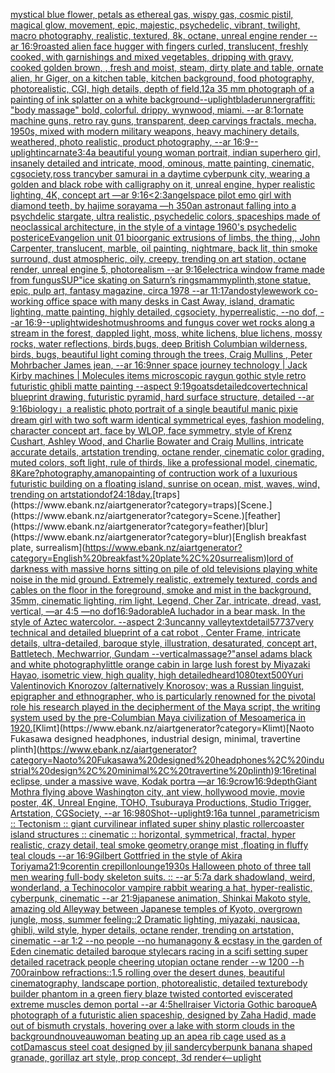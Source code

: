 [mystical blue flower, petals as ethereal gas, wispy gas, cosmic pistil, magical glow, movement, epic, majestic, psychedelic, vibrant, twilight, macro photography, realistic, textured, 8k, octane, unreal engine render --ar 16:9](https://www.ebank.nz/aiartgenerator?category=mystical%20blue%20flower%2C%20petals%20as%20ethereal%20gas%2C%20wispy%20gas%2C%20cosmic%20pistil%2C%20magical%20glow%2C%20movement%2C%20epic%2C%20majestic%2C%20psychedelic%2C%20vibrant%2C%20twilight%2C%20macro%20photography%2C%20realistic%2C%20textured%2C%208k%2C%20octane%2C%20unreal%20engine%20render%20--ar%2016%3A9)[roasted   alien face hugger with fingers curled, translucent, freshly cooked, with garnishings and mixed vegetables, dripping with gravy, cooked golden brown, , fresh and moist, steam, dirty plate and table, ornate alien, hr Giger, on a kitchen table, kitchen background, food photography,  photorealistic, CGI, high details, depth of field,](https://www.ebank.nz/aiartgenerator?category=roasted%20%20%20alien%20face%20hugger%20with%20fingers%20curled%2C%20translucent%2C%20freshly%20cooked%2C%20with%20garnishings%20and%20mixed%20vegetables%2C%20dripping%20with%20gravy%2C%20cooked%20golden%20brown%2C%20%2C%20fresh%20and%20moist%2C%20steam%2C%20dirty%20plate%20and%20table%2C%20ornate%20alien%2C%20hr%20Giger%2C%20on%20a%20kitchen%20table%2C%20kitchen%20background%2C%20food%20photography%2C%20%20photorealistic%2C%20CGI%2C%20high%20details%2C%20depth%20of%20field%2C)[12](https://www.ebank.nz/aiartgenerator?category=12)[a 35 mm photograph of a painting of ink splatter on a white background](https://www.ebank.nz/aiartgenerator?category=a%2035%20mm%20photograph%20of%20a%20painting%20of%20ink%20splatter%20on%20a%20white%20background)[--uplight](https://www.ebank.nz/aiartgenerator?category=--uplight)[bladerunner](https://www.ebank.nz/aiartgenerator?category=bladerunner)[graffiti: "body massage" bold, colorful. drippy. wynwood, miami. --ar 8:1](https://www.ebank.nz/aiartgenerator?category=graffiti%3A%20%22body%20massage%22%20bold%2C%20colorful.%20drippy.%20wynwood%2C%20miami.%20--ar%208%3A1)[ornate  machine guns, retro ray guns, transparent, deep carvings fractals, mecha, 1950s, mixed with modern military weapons, heavy machinery details, weathered,  photo realistic, product photography, --ar 16:9](https://www.ebank.nz/aiartgenerator?category=ornate%20%20machine%20guns%2C%20retro%20ray%20guns%2C%20transparent%2C%20deep%20carvings%20fractals%2C%20mecha%2C%201950s%2C%20mixed%20with%20modern%20military%20weapons%2C%20heavy%20machinery%20details%2C%20weathered%2C%20%20photo%20realistic%2C%20product%20photography%2C%20--ar%2016%3A9)[--uplight](https://www.ebank.nz/aiartgenerator?category=--uplight)[incarnate](https://www.ebank.nz/aiartgenerator?category=incarnate)[3:4](https://www.ebank.nz/aiartgenerator?category=3%3A4)[a beautiful young woman portrait, indian superhero girl, insanely detailed and intricate, mood, ominous, matte painting, cinematic, cgsociety,ross tran](https://www.ebank.nz/aiartgenerator?category=a%20beautiful%20young%20woman%20portrait%2C%20indian%20superhero%20girl%2C%20insanely%20detailed%20and%20intricate%2C%20mood%2C%20ominous%2C%20matte%20painting%2C%20cinematic%2C%20cgsociety%2Cross%20tran)[cyber samurai in a daytime cyberpunk city, wearing a golden and black robe with calligraphy on it, unreal engine, hyper realistic lighting, 4K, concept art —ar 9:16](https://www.ebank.nz/aiartgenerator?category=cyber%20samurai%20in%20a%20daytime%20cyberpunk%20city%2C%20wearing%20a%20golden%20and%20black%20robe%20with%20calligraphy%20on%20it%2C%20unreal%20engine%2C%20hyper%20realistic%20lighting%2C%204K%2C%20concept%20art%20%E2%80%94ar%209%3A16)[<2:3](https://www.ebank.nz/aiartgenerator?category=%3C2%3A3)[angel](https://www.ebank.nz/aiartgenerator?category=angel)[space pilot emo girl with diamond teeth, by hajime sorayama —h 350](https://www.ebank.nz/aiartgenerator?category=space%20pilot%20emo%20girl%20with%20diamond%20teeth%2C%20by%20hajime%20sorayama%20%E2%80%94h%20350)[an astronaut falling into a psychdelic stargate, ultra realistic, psychedelic colors, spaceships made of neoclassical architecture, in the style of a vintage 1960's psychedelic poster](https://www.ebank.nz/aiartgenerator?category=an%20astronaut%20falling%20into%20a%20psychdelic%20stargate%2C%20ultra%20realistic%2C%20psychedelic%20colors%2C%20spaceships%20made%20of%20neoclassical%20architecture%2C%20in%20the%20style%20of%20a%20vintage%201960%27s%20psychedelic%20poster)[ice](https://www.ebank.nz/aiartgenerator?category=ice)[Evangelion unit 01  bioorganic extrusions of limbs, the thing,, John Carpenter, translucent, marble, oil painting, nightmare, back lit, thin smoke surround, dust atmospheric, oily, creepy, trending on art station, octane render, unreal engine 5, photorealism --ar 9:16](https://www.ebank.nz/aiartgenerator?category=Evangelion%20unit%2001%20%20bioorganic%20extrusions%20of%20limbs%2C%20the%20thing%2C%2C%20John%20Carpenter%2C%20translucent%2C%20marble%2C%20oil%20painting%2C%20nightmare%2C%20back%20lit%2C%20thin%20smoke%20surround%2C%20dust%20atmospheric%2C%20oily%2C%20creepy%2C%20trending%20on%20art%20station%2C%20octane%20render%2C%20unreal%20engine%205%2C%20photorealism%20--ar%209%3A16)[electric](https://www.ebank.nz/aiartgenerator?category=electric)[a window frame made from fungus](https://www.ebank.nz/aiartgenerator?category=a%20window%20frame%20made%20from%20fungus)[SUP"](https://www.ebank.nz/aiartgenerator?category=SUP%22)[ice skating on Saturn’s rings](https://www.ebank.nz/aiartgenerator?category=ice%20skating%20on%20Saturn%E2%80%99s%20rings)[mammy](https://www.ebank.nz/aiartgenerator?category=mammy)[plinth,](https://www.ebank.nz/aiartgenerator?category=plinth%2C)[stone statue, epic, pulp art, fantasy magazine, circa 1978 --ar 11:17](https://www.ebank.nz/aiartgenerator?category=stone%20statue%2C%20epic%2C%20pulp%20art%2C%20fantasy%20magazine%2C%20circa%201978%20--ar%2011%3A17)[ando](https://www.ebank.nz/aiartgenerator?category=ando)[style](https://www.ebank.nz/aiartgenerator?category=style)[wework co-working office space with many desks in Cast Away, island, dramatic lighting, matte painting, highly detailed, cgsociety, hyperrealistic, --no dof, --ar 16:9](https://www.ebank.nz/aiartgenerator?category=wework%20co-working%20office%20space%20with%20many%20desks%20in%20Cast%20Away%2C%20island%2C%20dramatic%20lighting%2C%20matte%20painting%2C%20highly%20detailed%2C%20cgsociety%2C%20hyperrealistic%2C%20--no%20dof%2C%20--ar%2016%3A9)[--uplight](https://www.ebank.nz/aiartgenerator?category=--uplight)[wideshot](https://www.ebank.nz/aiartgenerator?category=wideshot)[mushrooms and fungus cover wet rocks along a  stream in  the forest,  dappled light, moss, white lichens, blue lichens, mossy rocks, water reflections,  birds,bugs, deep British Columbian wilderness, birds, bugs, beautiful light coming through the trees, Craig Mullins , Peter Mohrbacher James jean, --ar 16:9](https://www.ebank.nz/aiartgenerator?category=mushrooms%20and%20fungus%20cover%20wet%20rocks%20along%20a%20%20stream%20in%20%20the%20forest%2C%20%20dappled%20light%2C%20moss%2C%20white%20lichens%2C%20blue%20lichens%2C%20mossy%20rocks%2C%20water%20reflections%2C%20%20birds%2Cbugs%2C%20deep%20British%20Columbian%20wilderness%2C%20birds%2C%20bugs%2C%20beautiful%20light%20coming%20through%20the%20trees%2C%20Craig%20Mullins%20%2C%20Peter%20Mohrbacher%20James%20jean%2C%20--ar%2016%3A9)[nner space journey  technology | Jack Kirby machines | Molecules items microscopic raygun gothic style retro futuristic  ghibli matte painting --aspect 9:19](https://www.ebank.nz/aiartgenerator?category=nner%20space%20journey%20%20technology%20%7C%20Jack%20Kirby%20machines%20%7C%20Molecules%20items%20microscopic%20raygun%20gothic%20style%20retro%20futuristic%20%20ghibli%20matte%20painting%20--aspect%209%3A19)[goats](https://www.ebank.nz/aiartgenerator?category=goats)[detailed](https://www.ebank.nz/aiartgenerator?category=detailed)[cover](https://www.ebank.nz/aiartgenerator?category=cover)[technical blueprint drawing, futuristic pyramid, hard surface structure, detailed --ar 9:16](https://www.ebank.nz/aiartgenerator?category=technical%20blueprint%20drawing%2C%20futuristic%20pyramid%2C%20hard%20surface%20structure%2C%20detailed%20--ar%209%3A16)[biology」](https://www.ebank.nz/aiartgenerator?category=biology%E3%80%8D)[a realistic photo portrait of a single beautiful manic pixie dream girl with two soft warm identical symmetrical eyes, fashion modeling, character concept art, face by WLOP, face symmetry, style of Krenz Cushart, Ashley Wood, and Charlie Bowater and Craig Mullins, intricate accurate details, artstation trending, octane render, cinematic color grading, muted colors, soft light, rule of thirds, like a professional model, cinematic, 8K](https://www.ebank.nz/aiartgenerator?category=a%20realistic%20photo%20portrait%20of%20a%20single%20beautiful%20manic%20pixie%20dream%20girl%20with%20two%20soft%20warm%20identical%20symmetrical%20eyes%2C%20fashion%20modeling%2C%20character%20concept%20art%2C%20face%20by%20WLOP%2C%20face%20symmetry%2C%20style%20of%20Krenz%20Cushart%2C%20Ashley%20Wood%2C%20and%20Charlie%20Bowater%20and%20Craig%20Mullins%2C%20intricate%20accurate%20details%2C%20artstation%20trending%2C%20octane%20render%2C%20cinematic%20color%20grading%2C%20muted%20colors%2C%20soft%20light%2C%20rule%20of%20thirds%2C%20like%20a%20professional%20model%2C%20cinematic%2C%208K)[are?](https://www.ebank.nz/aiartgenerator?category=are%3F)[photography,](https://www.ebank.nz/aiartgenerator?category=photography%2C)[amano](https://www.ebank.nz/aiartgenerator?category=amano)[painting of contruction work of a luxurious futuristic building on a floating island, sunrise on ocean, mist, waves, wind, trending on artstation](https://www.ebank.nz/aiartgenerator?category=painting%20of%20contruction%20work%20of%20a%20luxurious%20futuristic%20building%20on%20a%20floating%20island%2C%20sunrise%20on%20ocean%2C%20mist%2C%20waves%2C%20wind%2C%20trending%20on%20artstation)[dof](https://www.ebank.nz/aiartgenerator?category=dof)[24:18](https://www.ebank.nz/aiartgenerator?category=24%3A18)[day.](https://www.ebank.nz/aiartgenerator?category=day.)[traps](https://www.ebank.nz/aiartgenerator?category=traps)[Scene.](https://www.ebank.nz/aiartgenerator?category=Scene.)[feather](https://www.ebank.nz/aiartgenerator?category=feather)[blur](https://www.ebank.nz/aiartgenerator?category=blur)[English breakfast plate, surrealism](https://www.ebank.nz/aiartgenerator?category=English%20breakfast%20plate%2C%20surrealism)[lord of darkness with massive horns sitting on pile of old televisions playing white noise in the mid ground. Extremely realistic, extremely textured, cords and cables on the floor in the foreground, smoke and mist in the background, 35mm, cinematic lighting, rim light, Legend, Cher Zar, intricate, dread, vast, vertical, —ar 4:5 —no dof](https://www.ebank.nz/aiartgenerator?category=lord%20of%20darkness%20with%20massive%20horns%20sitting%20on%20pile%20of%20old%20televisions%20playing%20white%20noise%20in%20the%20mid%20ground.%20Extremely%20realistic%2C%20extremely%20textured%2C%20cords%20and%20cables%20on%20the%20floor%20in%20the%20foreground%2C%20smoke%20and%20mist%20in%20the%20background%2C%2035mm%2C%20cinematic%20lighting%2C%20rim%20light%2C%20Legend%2C%20Cher%20Zar%2C%20intricate%2C%20dread%2C%20vast%2C%20vertical%2C%20%E2%80%94ar%204%3A5%20%E2%80%94no%20dof)[16:9](https://www.ebank.nz/aiartgenerator?category=16%3A9)[adorable](https://www.ebank.nz/aiartgenerator?category=adorable)[A luchador in a bear mask. In the style of Aztec watercolor. --aspect 2:3](https://www.ebank.nz/aiartgenerator?category=A%20luchador%20in%20a%20bear%20mask.%20In%20the%20style%20of%20Aztec%20watercolor.%20--aspect%202%3A3)[uncanny valley](https://www.ebank.nz/aiartgenerator?category=uncanny%20valley)[text](https://www.ebank.nz/aiartgenerator?category=text)[detail](https://www.ebank.nz/aiartgenerator?category=detail)[57737](https://www.ebank.nz/aiartgenerator?category=57737)[very technical and detailed blueprint of a cat robot , Center Frame, intricate details, ultra-detailed, baroque style, illustration, desaturated, concept art, Battletech, Mechwarrior, Gundam --vertical](https://www.ebank.nz/aiartgenerator?category=very%20technical%20and%20detailed%20blueprint%20of%20a%20cat%20robot%20%2C%20Center%20Frame%2C%20intricate%20details%2C%20ultra-detailed%2C%20baroque%20style%2C%20illustration%2C%20desaturated%2C%20concept%20art%2C%20Battletech%2C%20Mechwarrior%2C%20Gundam%20--vertical)[massage?"](https://www.ebank.nz/aiartgenerator?category=massage%3F%22)[ansel adams black and white photography](https://www.ebank.nz/aiartgenerator?category=ansel%20adams%20black%20and%20white%20photography)[little orange cabin in large lush forest by Miyazaki Hayao, isometric view, high quality, high detailed](https://www.ebank.nz/aiartgenerator?category=little%20orange%20cabin%20in%20large%20lush%20forest%20by%20Miyazaki%20Hayao%2C%20isometric%20view%2C%20high%20quality%2C%20high%20detailed)[heard](https://www.ebank.nz/aiartgenerator?category=heard)[1080](https://www.ebank.nz/aiartgenerator?category=1080)[text](https://www.ebank.nz/aiartgenerator?category=text)[500](https://www.ebank.nz/aiartgenerator?category=500)[Yuri Valentinovich Knorozov (alternatively Knorosov; was a Russian linguist, epigrapher and ethnographer, who is particularly renowned for the pivotal role his research played in the decipherment of the Maya script, the writing system used by the pre-Columbian Maya civilization of Mesoamerica in 1920.](https://www.ebank.nz/aiartgenerator?category=Yuri%20Valentinovich%20Knorozov%20%28alternatively%20Knorosov%3B%20was%20a%20Russian%20linguist%2C%20epigrapher%20and%20ethnographer%2C%20who%20is%20particularly%20renowned%20for%20the%20pivotal%20role%20his%20research%20played%20in%20the%20decipherment%20of%20the%20Maya%20script%2C%20the%20writing%20system%20used%20by%20the%20pre-Columbian%20Maya%20civilization%20of%20Mesoamerica%20in%201920.)[Klimt](https://www.ebank.nz/aiartgenerator?category=Klimt)[Naoto Fukasawa designed headphones, industrial design, minimal, travertine plinth](https://www.ebank.nz/aiartgenerator?category=Naoto%20Fukasawa%20designed%20headphones%2C%20industrial%20design%2C%20minimal%2C%20travertine%20plinth)[9:16](https://www.ebank.nz/aiartgenerator?category=9%3A16)[retinal eclipse, under a massive wave, Kodak portra —ar 16:9](https://www.ebank.nz/aiartgenerator?category=retinal%20eclipse%2C%20under%20a%20massive%20wave%2C%20Kodak%20portra%20%E2%80%94ar%2016%3A9)[crow](https://www.ebank.nz/aiartgenerator?category=crow)[16:9](https://www.ebank.nz/aiartgenerator?category=16%3A9)[depth](https://www.ebank.nz/aiartgenerator?category=depth)[Giant Mothra flying above Washington city, ant view, hollywood movie, movie poster, 4K, Unreal Engine, TOHO, Tsuburaya Productions, Studio Trigger, Artstation, CGSociety, --ar 16:9](https://www.ebank.nz/aiartgenerator?category=Giant%20Mothra%20flying%20above%20Washington%20city%2C%20ant%20view%2C%20hollywood%20movie%2C%20movie%20poster%2C%204K%2C%20Unreal%20Engine%2C%20TOHO%2C%20Tsuburaya%20Productions%2C%20Studio%20Trigger%2C%20Artstation%2C%20CGSociety%2C%20--ar%2016%3A9)[80](https://www.ebank.nz/aiartgenerator?category=80)[Shot](https://www.ebank.nz/aiartgenerator?category=Shot)[--uplight](https://www.ebank.nz/aiartgenerator?category=--uplight)[9:16](https://www.ebank.nz/aiartgenerator?category=9%3A16)[a tunnel ,parametricism :: Tectonism :: giant curvilinear inflated super shiny plastic rollercoaster  island structures   :: cinematic :: horizontal, symmetrical, fractal, hyper realistic, crazy detail, teal smoke geometry,orange mist ,floating in fluffy teal clouds --ar 16:9](https://www.ebank.nz/aiartgenerator?category=a%20tunnel%20%2Cparametricism%20%3A%3A%20Tectonism%20%3A%3A%20giant%20curvilinear%20inflated%20super%20shiny%20plastic%20rollercoaster%20%20island%20structures%20%20%20%3A%3A%20cinematic%20%3A%3A%20horizontal%2C%20symmetrical%2C%20fractal%2C%20hyper%20realistic%2C%20crazy%20detail%2C%20teal%20smoke%20geometry%2Corange%20mist%20%2Cfloating%20in%20fluffy%20teal%20clouds%20--ar%2016%3A9)[Gilbert Gottfried in the style of Akira Toriyama](https://www.ebank.nz/aiartgenerator?category=Gilbert%20Gottfried%20in%20the%20style%20of%20Akira%20Toriyama)[21:9](https://www.ebank.nz/aiartgenerator?category=21%3A9)[corentin crepillon](https://www.ebank.nz/aiartgenerator?category=corentin%20crepillon)[lounge](https://www.ebank.nz/aiartgenerator?category=lounge)[1930s Halloween photo of three tall men wearing full-body skeleton suits. :: --ar 5:7](https://www.ebank.nz/aiartgenerator?category=1930s%20Halloween%20photo%20of%20three%20tall%20men%20wearing%20full-body%20skeleton%20suits.%20%3A%3A%20--ar%205%3A7)[a dark shadowland, weird, wonderland, a Techinocolor vampire rabbit wearing a hat, hyper-realistic, cyberpunk, cinematic --ar 21:9](https://www.ebank.nz/aiartgenerator?category=a%20dark%20shadowland%2C%20weird%2C%20wonderland%2C%20a%20Techinocolor%20vampire%20rabbit%20wearing%20a%20hat%2C%20hyper-realistic%2C%20cyberpunk%2C%20cinematic%20--ar%2021%3A9)[japanese animation, Shinkai Makoto style, amazing old Alleyway between Japanese temples of Kyoto, overgrown jungle, moss, summer feeling::2 Dramatic lighting,  miyazaki, nausicaa, ghibli, wild style, hyper details, octane render, trending on artstation, cinematic --ar 1:2 --no people --no human](https://www.ebank.nz/aiartgenerator?category=japanese%20animation%2C%20Shinkai%20Makoto%20style%2C%20amazing%20old%20Alleyway%20between%20Japanese%20temples%20of%20Kyoto%2C%20overgrown%20jungle%2C%20moss%2C%20summer%20feeling%3A%3A2%20Dramatic%20lighting%2C%20%20miyazaki%2C%20nausicaa%2C%20ghibli%2C%20wild%20style%2C%20hyper%20details%2C%20octane%20render%2C%20trending%20on%20artstation%2C%20cinematic%20--ar%201%3A2%20--no%20people%20--no%20human)[agony & ecstasy in the garden of Eden cinematic detailed baroque style](https://www.ebank.nz/aiartgenerator?category=agony%20%26%20ecstasy%20in%20the%20garden%20of%20Eden%20cinematic%20detailed%20baroque%20style)[cars racing in a scifi setting super detailed racetrack people cheering utopian octane render --w 1200 --h 700](https://www.ebank.nz/aiartgenerator?category=cars%20racing%20in%20a%20scifi%20setting%20super%20detailed%20racetrack%20people%20cheering%20utopian%20octane%20render%20--w%201200%20--h%20700)[rainbow refractions::1.5 rolling over the desert dunes, beautiful cinematography, landscape portion, photorealistic, detailed texture](https://www.ebank.nz/aiartgenerator?category=rainbow%20refractions%3A%3A1.5%20rolling%20over%20the%20desert%20dunes%2C%20beautiful%20cinematography%2C%20landscape%20portion%2C%20photorealistic%2C%20detailed%20texture)[body builder phantom in a green fiery blaze twisted contorted eviscerated extreme muscles demon portal --ar 4:5](https://www.ebank.nz/aiartgenerator?category=body%20builder%20phantom%20in%20a%20green%20fiery%20blaze%20twisted%20contorted%20eviscerated%20extreme%20muscles%20demon%20portal%20--ar%204%3A5)[hellraiser Victoria Gothic baroque](https://www.ebank.nz/aiartgenerator?category=hellraiser%20Victoria%20Gothic%20baroque)[A photograph of a futuristic alien spaceship, designed by Zaha Hadid, made out of bismuth crystals, hovering over a lake with storm clouds in the background](https://www.ebank.nz/aiartgenerator?category=A%20photograph%20of%20a%20futuristic%20alien%20spaceship%2C%20designed%20by%20Zaha%20Hadid%2C%20made%20out%20of%20bismuth%20crystals%2C%20hovering%20over%20a%20lake%20with%20storm%20clouds%20in%20the%20background)[nouveau](https://www.ebank.nz/aiartgenerator?category=nouveau)[woman beating up an ape](https://www.ebank.nz/aiartgenerator?category=woman%20beating%20up%20an%20ape)[a rib cage used as a cot](https://www.ebank.nz/aiartgenerator?category=a%20rib%20cage%20used%20as%20a%20cot)[Damascus steel coat designed by jil sander](https://www.ebank.nz/aiartgenerator?category=Damascus%20steel%20coat%20designed%20by%20jil%20sander)[cyberpunk banana shaped granade, gorillaz art style, prop concept, 3d render](https://www.ebank.nz/aiartgenerator?category=cyberpunk%20banana%20shaped%20granade%2C%20gorillaz%20art%20style%2C%20prop%20concept%2C%203d%20render)[<--uplight](https://www.ebank.nz/aiartgenerator?category=%3C--uplight)